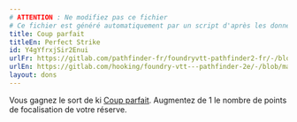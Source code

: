 ```yaml
---
# ATTENTION : Ne modifiez pas ce fichier
# Ce fichier est généré automatiquement par un script d'après les données du module Foundry VTT officiel et de sa traduction
title: Coup parfait
titleEn: Perfect Strike
id: Y4gYfrxjSir2Enui
urlFr: https://gitlab.com/pathfinder-fr/foundryvtt-pathfinder2-fr/-/blob/master/data/feats/Y4gYfrxjSir2Enui.htm
urlEn: https://gitlab.com/hooking/foundry-vtt---pathfinder-2e/-/blob/master/packs/data/feats.db/perfect-strike.json
layout: dons
---
```

Vous gagnez le sort de ki [Coup parfait](../sorts/coup-parfait.md). Augmentez de 1 le nombre de points de focalisation de votre réserve.
